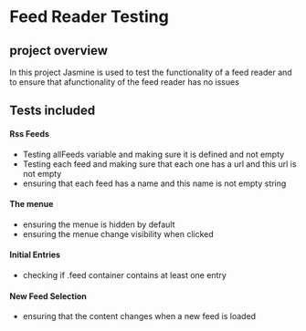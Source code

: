 # Feed Reader Testing

## project overview

In this project Jasmine is used to test the functionality of a feed reader and to ensure that afunctionality of the feed reader has no issues


## Tests included

#### Rss Feeds
* Testing allFeeds variable and making sure it is defined and not empty
* Testing each feed and making sure that each one has a url and this url is not empty
* ensuring that each feed has a name and this name is not empty string

#### The menue
* ensuring the menue is hidden by default
* ensuring the menue change visibility when clicked

#### Initial Entries
* checking if .feed container contains at least one entry

#### New Feed Selection
* ensuring that the content changes when a new feed is loaded


